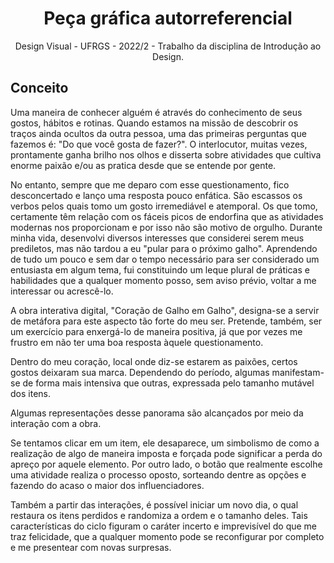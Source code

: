 # <center>Peça gráfica autorreferencial</center>
<center>Design Visual - UFRGS -  2022/2 - Trabalho da disciplina de Introdução ao Design.</center>

## Conceito

Uma maneira de conhecer alguém é através do conhecimento de seus gostos, hábitos e rotinas. Quando estamos na missão de descobrir os traços ainda ocultos da outra pessoa, uma das primeiras perguntas que fazemos é: "Do que você gosta de fazer?". O interlocutor, muitas vezes, prontamente ganha brilho nos olhos e disserta sobre atividades que cultiva enorme paixão e/ou as pratica desde que se entende por gente. 

No entanto, sempre que me deparo com esse questionamento, fico desconcertado e lanço uma resposta pouco enfática. São escassos os verbos pelos quais tomo um gosto irremediável e atemporal. Os que tomo, certamente têm relação com os fáceis picos de endorfina que as atividades modernas nos proporcionam e por isso não são motivo de orgulho. Durante minha vida, desenvolvi diversos interesses que considerei serem meus prediletos, mas não tardou a eu "pular para o próximo galho". Aprendendo de tudo um pouco e sem dar o tempo necessário para ser considerado um entusiasta em algum tema, fui constituindo um leque plural de práticas e habilidades que a qualquer momento posso, sem aviso prévio, voltar a me interessar ou acrescê-lo. 

A obra interativa digital, "Coração de Galho em Galho", designa-se a servir de metáfora para este aspecto tão forte do meu ser. Pretende, também, ser um exercício para enxergá-lo de maneira positiva, já que por vezes me frustro em não ter uma boa resposta àquele questionamento. 

Dentro do meu coração, local onde diz-se estarem as paixões, certos gostos deixaram sua marca. Dependendo do período, algumas manifestam-se de forma mais intensiva que outras, expressada pelo tamanho mutável dos itens. 

Algumas representações desse panorama são alcançados por meio da interação com a obra. 

Se tentamos clicar em um item, ele desaparece, um simbolismo de como a realização de algo de maneira imposta e forçada pode significar a perda do apreço por aquele elemento. Por outro lado, o botão que realmente escolhe uma atividade realiza o processo oposto, sorteando dentre as opções e fazendo do acaso o maior dos influenciadores. 

Também a partir das interações, é possível iniciar um novo dia, o qual restaura os itens perdidos e randomiza a ordem e o tamanho deles. Tais características do ciclo figuram o caráter incerto e imprevisível do que me traz felicidade, que a qualquer momento pode se reconfigurar por completo e me presentear com novas surpresas. 

